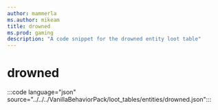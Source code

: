```yaml
---
author: mammerla
ms.author: mikeam
title: drowned
ms.prod: gaming
description: "A code snippet for the drowned entity loot table"
---
```


# drowned

:::code language="json" source="../../../VanillaBehaviorPack/loot_tables/entities/drowned.json":::
